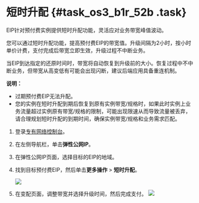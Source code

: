 # 短时升配 {#task_os3_b1r_52b .task}

EIP针对预付费实例提供短时升配功能，灵活应对业务带宽峰值波动。

您可以通过短时升配功能，提高预付费EIP的带宽值。升级间隔为2小时，按小时单价计费，支付完成后带宽立即生效，升级过程不中断业务。

当EIP到达指定的还原时间时，带宽将自动恢复到升级前的大小。恢复过程中不中断业务，但带宽从高变低有可能会出现闪断，建议后端应用具备重连机制。

**说明：** 

-   过期预付费EIP无法升配。
-   您的实例在短时升配到期后恢复到原有实例带宽/规格时，如果此时实例上业务流量超过实例原有带宽/规格的限制，可能出现限速从而导致流量被丢弃，请合理规划短时升配的到期时间，确保实例带宽/规格和业务需求匹配。

1.  登录[专有网络控制台](https://vpcnext.aliyun.console.com)。 
2.  在左侧导航栏，单击**弹性公网IP**。 
3.  在弹性公网IP页面，选择目标的EIP的地域。 
4.  找到目标预付费EIP，然后单击**更多操作** \> **短时升配**。 

    ![](http://static-aliyun-doc.oss-cn-hangzhou.aliyuncs.com/assets/img/17647/15489194929348_zh-CN.png)

5.  在变配页面，调整带宽并选择升级时间，然后完成支付。 ![](http://static-aliyun-doc.oss-cn-hangzhou.aliyuncs.com/assets/img/17647/15489194929350_zh-CN.png) 

